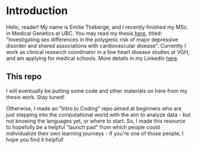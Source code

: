 # Introduction #

Hello, reader! My name is Emilie Théberge, and I recently finished my MSc. in Medical Genetics at UBC. You may read my thesis [here](https://dx.doi.org/10.14288/1.0416545), titled: "Investigating sex differences in the polygenic risk of major depressive disorder and shared associations with cardiovascular disease". Currently I work as clinical research coordinator in a few heart disease studies at VGH, and am applying for medical schools. More details in my LinkedIn [here](www.linkedin.com/in/emilietheberge).

## This repo #

I will eventually be putting some code and other materials on here from my thesis work. Stay tuned!

Otherwise, I made an "Intro to Coding" repo aimed at beginners who are just stepping into the computational world with the aim to analyze data - but not knowing the languages yet, or where to start. So, I made this resource to hopefully be a helpful "launch pad" from which people could individualize their own learning journeys - if you're one of those people, I hope you find it helpful!
